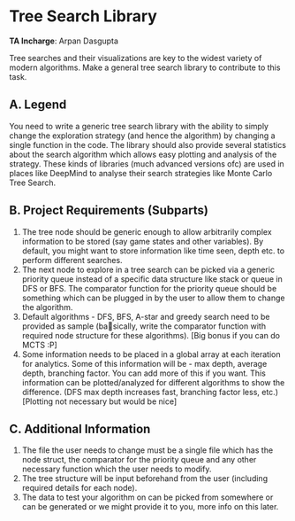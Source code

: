 # Tree Search Library

**TA Incharge**: Arpan Dasgupta

Tree searches and their visualizations are key to the widest variety of modern algorithms. Make a general tree search library to contribute to this task.

## A. Legend
You need to write a generic tree search library with the ability to simply change the exploration strategy (and hence the algorithm) by changing a single function in the code. The library should also provide several statistics about the search algorithm which allows easy plotting and analysis of the strategy. These kinds of libraries (much advanced versions ofc) are used in places like DeepMind to analyse their search strategies like Monte Carlo Tree Search.

## B. Project Requirements (Subparts)
1. The tree node should be generic enough to allow arbitrarily complex information to be stored (say game states and other variables). By default, you might want to store information like time seen, depth etc. to perform different searches.
2. The next node to explore in a tree search can be picked via a generic priority queue instead of a specific data structure like stack or queue in DFS or BFS. The comparator function for the priority queue should be something which can be plugged in by the user to allow them to change the algorithm.
3. Default algorithms - DFS, BFS, A-star and greedy search need to be provided as sample (basically, write the comparator function with required node structure for these algorithms). [Big bonus if you can do MCTS :P]
4. Some information needs to be placed in a global array at each iteration for analytics. Some of this information will be - max depth, average depth,
branching factor. You can add more of this if you want. This information can be plotted/analyzed for different algorithms to show the difference. (DFS
max depth increases fast, branching factor less, etc.) [Plotting not necessary but would be nice]

## C. Additional Information
1. The file the user needs to change must be a single file which has the node struct, the comparator for the priority queue and any other necessary function which the user needs to modify.
2. The tree structure will be input beforehand from the user (including required details for each node).
3. The data to test your algorithm on can be picked from somewhere or can be generated or we might provide it to you, more info on this later.